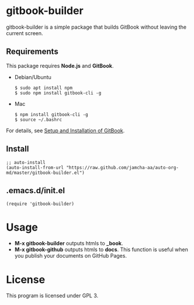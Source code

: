# gitbook-builder

gitbook-builder is a simple package that builds GitBook without leaving the current screen.

## Requirements

This package requires **Node.js** and **GitBook**.

- Debian/Ubuntu

  ```
  $ sudo apt install npm
  $ sudo npm install gitbook-cli -g
  ```

- Mac

  ```
  $ npm install gitbook-cli -g
  $ source ~/.bashrc 
  ```

For details, see [Setup and Installation of GitBook](https://toolchain.gitbook.com/setup.html).

## Install

```emacs-lisp
;; auto-install
(auto-install-from-url "https://raw.github.com/jamcha-aa/auto-org-md/master/gitbook-builder.el")
```

## .emacs.d/init.el

```emacs-lisp
(require 'gitbook-builder)
```

# Usage

  - **M-x gitbook-builder** outputs htmls to **_book**.
  - **M-x gitbook-github** outputs htmls to **docs**. This function is useful when you publish your documents on GitHub Pages.

# License
 This program is licensed under GPL 3.
